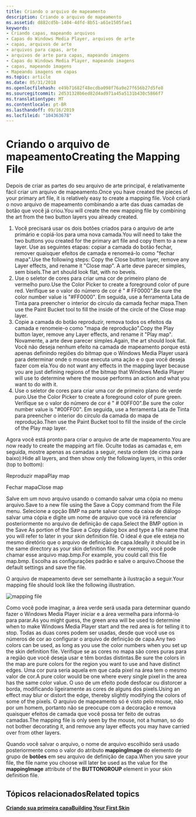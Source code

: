 ```yaml
---
title: Criando o arquivo de mapeamento
description: Criando o arquivo de mapeamento
ms.assetid: d882cd5b-1404-4dfd-8b51-a61e1505fae1
keywords:
- Criando capas, mapeando arquivos
- Capas do Windows Media Player, arquivos de arte
- capas, arquivos de arte
- arquivos para capas, arte
- arquivos de arte para capas, mapeando imagens
- Capas do Windows Media Player, mapeando imagens
- capas, mapeando imagens
- Mapeando imagens em capas
ms.topic: article
ms.date: 05/31/2018
ms.openlocfilehash: e49b71682f48ecdba098f76a9e27f656b27d5fe8
ms.sourcegitcommit: 2d531328b6ed82d4ad971a45a5131b430c5866f7
ms.translationtype: MT
ms.contentlocale: pt-BR
ms.lasthandoff: 09/16/2019
ms.locfileid: "104363678"
---
```

# <a name="creating-the-mapping-file"></a><span data-ttu-id="2afea-111">Criando o arquivo de mapeamento</span><span class="sxs-lookup"><span data-stu-id="2afea-111">Creating the Mapping File</span></span>

<span data-ttu-id="2afea-112">Depois de criar as partes do seu arquivo de arte principal, é relativamente fácil criar um arquivo de mapeamento.</span><span class="sxs-lookup"><span data-stu-id="2afea-112">Once you have created the pieces of your primary art file, it is relatively easy to create a mapping file.</span></span> <span data-ttu-id="2afea-113">Você criará o novo arquivo de mapeamento combinando a arte das duas camadas de botão que você já criou.</span><span class="sxs-lookup"><span data-stu-id="2afea-113">You will create the new mapping file by combining the art from the two button layers you already created.</span></span>

1.  <span data-ttu-id="2afea-114">Você precisará usar os dois botões criados para o arquivo de arte primário e copiá-los para uma nova camada.</span><span class="sxs-lookup"><span data-stu-id="2afea-114">You will need to take the two buttons you created for the primary art file and copy them to a new layer.</span></span> <span data-ttu-id="2afea-115">Use as seguintes etapas: copiar a camada do botão fechar, remover quaisquer efeitos de camada e renomeá-lo como "fechar mapa".</span><span class="sxs-lookup"><span data-stu-id="2afea-115">Use the following steps: Copy the Close button layer, remove any Layer effects, and rename it "Close map".</span></span> <span data-ttu-id="2afea-116">A arte deve parecer simples, sem bisels.</span><span class="sxs-lookup"><span data-stu-id="2afea-116">The art should look flat, with no bevels.</span></span>
2.  <span data-ttu-id="2afea-117">Use o seletor de cores para criar uma cor de primeiro plano de vermelho puro.</span><span class="sxs-lookup"><span data-stu-id="2afea-117">Use the Color Picker to create a foreground color of pure red.</span></span> <span data-ttu-id="2afea-118">Verifique se o valor do número de cor é " \# FF0000".</span><span class="sxs-lookup"><span data-stu-id="2afea-118">Be sure the color number value is "\#FF0000".</span></span> <span data-ttu-id="2afea-119">Em seguida, use a ferramenta Lata de Tinta para preencher o interior do círculo da camada fechar mapa.</span><span class="sxs-lookup"><span data-stu-id="2afea-119">Then use the Paint Bucket tool to fill the inside of the circle of the Close map layer.</span></span>
3.  <span data-ttu-id="2afea-120">Copie a camada do botão reproduzir, remova todos os efeitos da camada e renomeie-o como "mapa de reprodução".</span><span class="sxs-lookup"><span data-stu-id="2afea-120">Copy the Play button layer, remove any Layer effects, and rename it "Play map".</span></span> <span data-ttu-id="2afea-121">Novamente, a arte deve parecer simples.</span><span class="sxs-lookup"><span data-stu-id="2afea-121">Again, the art should look flat.</span></span> <span data-ttu-id="2afea-122">Você não deseja nenhum efeito na camada de mapeamento porque está apenas definindo regiões do bitmap que o Windows Media Player usará para determinar onde o mouse executa uma ação e o que você deseja fazer com ela.</span><span class="sxs-lookup"><span data-stu-id="2afea-122">You do not want any effects in the mapping layer because you are just defining regions of the bitmap that Windows Media Player will use to determine where the mouse performs an action and what you want to do with it.</span></span>
4.  <span data-ttu-id="2afea-123">Use o seletor de cores para criar uma cor de primeiro plano de verde puro.</span><span class="sxs-lookup"><span data-stu-id="2afea-123">Use the Color Picker to create a foreground color of pure green.</span></span> <span data-ttu-id="2afea-124">Verifique se o valor do número de cor é " \# 00FF00".</span><span class="sxs-lookup"><span data-stu-id="2afea-124">Be sure the color number value is "\#00FF00".</span></span> <span data-ttu-id="2afea-125">Em seguida, use a ferramenta Lata de Tinta para preencher o interior do círculo da camada do mapa de reprodução.</span><span class="sxs-lookup"><span data-stu-id="2afea-125">Then use the Paint Bucket tool to fill the inside of the circle of the Play map layer.</span></span>

<span data-ttu-id="2afea-126">Agora você está pronto para criar o arquivo de arte de mapeamento.</span><span class="sxs-lookup"><span data-stu-id="2afea-126">You are now ready to create the mapping art file.</span></span> <span data-ttu-id="2afea-127">Oculte todas as camadas e, em seguida, mostre apenas as camadas a seguir, nesta ordem (de cima para baixo):</span><span class="sxs-lookup"><span data-stu-id="2afea-127">Hide all layers, and then show only the following layers, in this order (top to bottom):</span></span>

<span data-ttu-id="2afea-128">Reproduzir mapa</span><span class="sxs-lookup"><span data-stu-id="2afea-128">Play map</span></span>

<span data-ttu-id="2afea-129">Fechar mapa</span><span class="sxs-lookup"><span data-stu-id="2afea-129">Close map</span></span>

<span data-ttu-id="2afea-130">Salve em um novo arquivo usando o comando salvar uma cópia no menu arquivo.</span><span class="sxs-lookup"><span data-stu-id="2afea-130">Save to a new file using the Save a Copy command from the File menu.</span></span> <span data-ttu-id="2afea-131">Selecione a opção BMP na parte salvar como da caixa de diálogo salvar uma cópia e digite um nome de arquivo que você irá referenciar posteriormente no arquivo de definição de capa.</span><span class="sxs-lookup"><span data-stu-id="2afea-131">Select the BMP option in the Save As portion of the Save a Copy dialog box and type a file name that you will refer to later in your skin definition file.</span></span> <span data-ttu-id="2afea-132">O ideal é que ele esteja no mesmo diretório que o arquivo de definição de capa.</span><span class="sxs-lookup"><span data-stu-id="2afea-132">Ideally it should be in the same directory as your skin definition file.</span></span> <span data-ttu-id="2afea-133">Por exemplo, você pode chamar esse arquivo map.bmp.</span><span class="sxs-lookup"><span data-stu-id="2afea-133">For example, you could call this file map.bmp.</span></span> <span data-ttu-id="2afea-134">Escolha as configurações padrão e salve o arquivo.</span><span class="sxs-lookup"><span data-stu-id="2afea-134">Choose the default settings and save the file.</span></span>

<span data-ttu-id="2afea-135">O arquivo de mapeamento deve ser semelhante à ilustração a seguir.</span><span class="sxs-lookup"><span data-stu-id="2afea-135">Your mapping file should look like the following illustration.</span></span>

![mapping file](images/g01map.png)

<span data-ttu-id="2afea-137">Como você pode imaginar, a área verde será usada para determinar quando fazer o Windows Media Player iniciar e a área vermelha para informá-lo para parar.</span><span class="sxs-lookup"><span data-stu-id="2afea-137">As you might guess, the green area will be used to determine when to make Windows Media Player start and the red area is for telling it to stop.</span></span> <span data-ttu-id="2afea-138">Todas as duas cores podem ser usadas, desde que você use os números de cor ao configurar o arquivo de definição de capa.</span><span class="sxs-lookup"><span data-stu-id="2afea-138">Any two colors can be used, as long as you use the color numbers when you set up the skin definition file.</span></span> <span data-ttu-id="2afea-139">Verifique se as cores no mapa são cores puras para a região que você deseja usar e têm bordas distintas.</span><span class="sxs-lookup"><span data-stu-id="2afea-139">Be sure the colors in the map are pure colors for the region you want to use and have distinct edges.</span></span> <span data-ttu-id="2afea-140">Uma cor pura seria aquela em que cada pixel na área tem o mesmo valor de cor.</span><span class="sxs-lookup"><span data-stu-id="2afea-140">A pure color would be one where every single pixel in the area has the same color value.</span></span> <span data-ttu-id="2afea-141">O uso de um efeito pode desfocar ou distorcer a borda, modificando ligeiramente as cores de alguns dos pixels.</span><span class="sxs-lookup"><span data-stu-id="2afea-141">Using an effect may blur or distort the edge, thereby slightly modifying the colors of some of the pixels.</span></span> <span data-ttu-id="2afea-142">O arquivo de mapeamento só é visto pelo mouse, não por um homem, portanto não se preocupe com a decoração e remova quaisquer efeitos de camada que você possa ter feito de outras camadas.</span><span class="sxs-lookup"><span data-stu-id="2afea-142">The mapping file is only seen by the mouse, not a human, so do not bother decorating it, and remove any layer effects you may have carried over from other layers.</span></span>

<span data-ttu-id="2afea-143">Quando você salvar o arquivo, o nome de arquivo escolhido será usado posteriormente como o valor do atributo **mappingImage** do elemento de grupo de **botões** em seu arquivo de definição de capa.</span><span class="sxs-lookup"><span data-stu-id="2afea-143">When you save your file, the file name you choose will later be used as the value for the **mappingImage** attribute of the **BUTTONGROUP** element in your skin definition file.</span></span>

## <a name="related-topics"></a><span data-ttu-id="2afea-144">Tópicos relacionados</span><span class="sxs-lookup"><span data-stu-id="2afea-144">Related topics</span></span>

<dl> <dt>

[<span data-ttu-id="2afea-145">**Criando sua primeira capa**</span><span class="sxs-lookup"><span data-stu-id="2afea-145">**Building Your First Skin**</span></span>](building-your-first-skin.md)
</dt> </dl>

 

 




